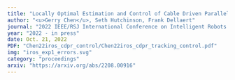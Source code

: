 ```yaml
---
title: "Locally Optimal Estimation and Control of Cable Driven Parallel Robots using Time Varying Linear Quadratic Gaussian Control"
author: "<u>Gerry Chen</u>, Seth Hutchinson, Frank Dellaert"
journal: "2022 IEEE/RSJ International Conference on Intelligent Robots and Systems (IROS)"
year: "2022 - in press"
date: Oct. 21, 2022
PDF: "Chen22iros_cdpr_control/Chen22iros_cdpr_tracking_control.pdf"
img: "iros_exp1_errors.svg"
category: "proceedings"
arxiv: "https://arxiv.org/abs/2208.00916"
---
```

